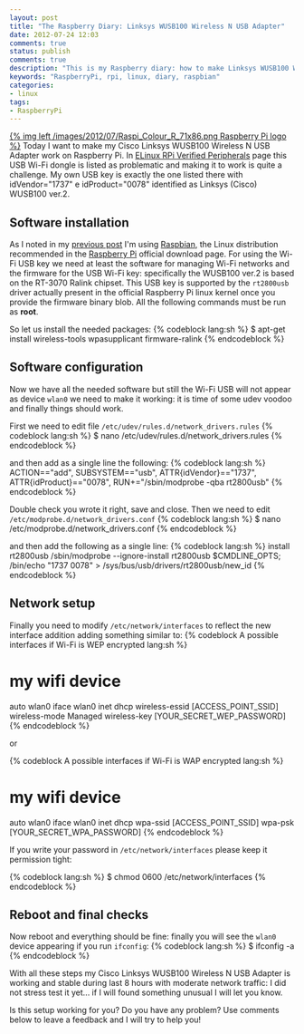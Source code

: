 ```yaml
---
layout: post
title: "The Raspberry Diary: Linksys WUSB100 Wireless N USB Adapter"
date: 2012-07-24 12:03
comments: true
status: publish
comments: true
description: "This is my Raspberry diary: how to make Linksys WUSB100 Wireless N USB Adapter work"
keywords: "RaspberryPi, rpi, linux, diary, raspbian"
categories:
- linux
tags:
- RaspberryPi
---
```

[{% img left /images/2012/07/Raspi_Colour_R_71x86.png Raspberry Pi logo %}](http://www.raspberrypi.org/) Today I want to make my
Cisco Linksys WUSB100 Wireless N USB Adapter work on Raspberry Pi. In 
[ELinux RPi Verified Peripherals](http://elinux.org/RPi_VerifiedPeripherals#Problem_USB_Wifi_Adapters) page this USB Wi-Fi dongle is
listed as problematic and making it to work is quite a challenge. My own USB key is exactly the one listed there with 
idVendor="1737" e idProduct="0078" identified as Linksys (Cisco) WUSB100 ver.2.

## Software installation

As I noted in my [previous post](/linux/the-raspberry-diary-day-1) I'm using [Raspbian](http://www.raspbian.org/), the Linux 
distribution recommended in the [Raspberry Pi](http://www.raspberrypi.org/downloads) official download page. 
For using the Wi-Fi USB key we need at least the software for managing Wi-Fi networks and the firmware for the USB Wi-Fi key: 
specifically the WUSB100 ver.2 is based on the RT-3070 Ralink chipset. This USB key is supported by the `rt2800usb` driver actually 
present in the official Raspberry Pi linux kernel once you provide the firmware binary blob. 
All the following commands must be run as **root**.

So let us install the needed packages:
{% codeblock lang:sh %}
$ apt-get install wireless-tools wpasupplicant firmware-ralink 
{% endcodeblock %}

## Software configuration

Now we have all the needed software but still the Wi-Fi USB will not appear as device `wlan0` 
we need to make it working: it is time of some udev voodoo and finally things should work.

First we need to edit file `/etc/udev/rules.d/network_drivers.rules`
{% codeblock lang:sh %}
$ nano /etc/udev/rules.d/network_drivers.rules
{% endcodeblock %}

and then add as a single line the following:
{% codeblock lang:sh %}
ACTION=="add", SUBSYSTEM=="usb", ATTR{idVendor}=="1737", ATTR{idProduct}=="0078", RUN+="/sbin/modprobe -qba rt2800usb"
{% endcodeblock %}

Double check you wrote it right, save and close.
Then we need to edit `/etc/modprobe.d/network_drivers.conf`
{% codeblock lang:sh %}
$ nano /etc/modprobe.d/network_drivers.conf
{% endcodeblock %}

and then add the following as a single line:
{% codeblock lang:sh %}
install rt2800usb /sbin/modprobe --ignore-install rt2800usb $CMDLINE_OPTS; /bin/echo "1737 0078" > /sys/bus/usb/drivers/rt2800usb/new_id
{% endcodeblock %}

## Network setup
Finally you need to modify `/etc/network/interfaces` to reflect the new interface addition 
adding something similar to:
{% codeblock A possible interfaces if Wi-Fi is WEP encrypted lang:sh %}
# my wifi device
auto wlan0
iface wlan0 inet dhcp
	wireless-essid [ACCESS_POINT_SSID]
	wireless-mode Managed
	wireless-key [YOUR_SECRET_WEP_PASSWORD]
{% endcodeblock %}

or

{% codeblock A possible interfaces if Wi-Fi is WAP encrypted lang:sh %}
# my wifi device
auto wlan0
iface wlan0 inet dhcp
	wpa-ssid [ACCESS_POINT_SSID]
	wpa-psk [YOUR_SECRET_WPA_PASSWORD] 
{% endcodeblock %}

If you write your password in `/etc/network/interfaces` please keep it permission tight:

{% codeblock lang:sh %}
$ chmod 0600 /etc/network/interfaces
{% endcodeblock %}

## Reboot and final checks

Now reboot and everything should be fine: finally you will see the `wlan0` device 
appearing if you run `ifconfig`:
{% codeblock lang:sh %}
$ ifconfig -a
{% endcodeblock %}

With all these steps my Cisco Linksys WUSB100 Wireless N USB Adapter is working and stable during 
last 8 hours with moderate network traffic: I did not stress test it yet... if I will found something 
unusual I will let you know.

Is this setup working for you? Do you have any problem? Use comments below to leave a feedback 
and I will try to help you!